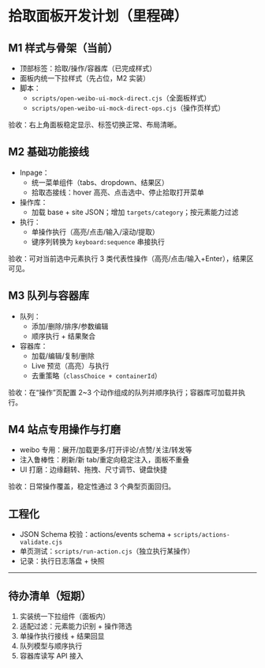 # 拾取面板开发计划（里程碑）

## M1 样式与骨架（当前）
- 顶部标签：拾取/操作/容器库（已完成样式）
- 面板内统一下拉样式（先占位，M2 实装）
- 脚本：
  - `scripts/open-weibo-ui-mock-direct.cjs`（全面板样式）
  - `scripts/open-weibo-ui-mock-direct-ops.cjs`（操作页样式）

验收：右上角面板稳定显示、标签切换正常、布局清晰。

## M2 基础功能接线
- Inpage：
  - 统一菜单组件（tabs、dropdown、结果区）
  - 拾取态接线：hover 高亮、点击选中、停止拾取打开菜单
- 操作库：
  - 加载 base + site JSON；增加 `targets/category`；按元素能力过滤
- 执行：
  - 单操作执行（高亮/点击/输入/滚动/提取）
  - 键序列转换为 `keyboard:sequence` 串接执行

验收：可对当前选中元素执行 3 类代表性操作（高亮/点击/输入+Enter），结果区可见。

## M3 队列与容器库
- 队列：
  - 添加/删除/排序/参数编辑
  - 顺序执行 + 结果聚合
- 容器库：
  - 加载/编辑/复制/删除
  - Live 预览（高亮）与执行
  - 去重策略（`classChoice + containerId`）

验收：在“操作”页配置 2~3 个动作组成的队列并顺序执行；容器库可加载并执行。

## M4 站点专用操作与打磨
- weibo 专用：展开/加载更多/打开评论/点赞/关注/转发等
- 注入鲁棒性：刷新/新 tab/重定向稳定注入，面板不重叠
- UI 打磨：边缘翻转、拖拽、尺寸调节、键盘快捷

验收：日常操作覆盖，稳定性通过 3 个典型页面回归。

## 工程化
- JSON Schema 校验：actions/events schema + `scripts/actions-validate.cjs`
- 单页测试：`scripts/run-action.cjs`（独立执行某操作）
- 记录：执行日志落盘 + 快照

---

## 待办清单（短期）
1. 实装统一下拉组件（面板内）
2. 适配过滤：元素能力识别 + 操作筛选
3. 单操作执行接线 + 结果回显
4. 队列模型与顺序执行
5. 容器库读写 API 接入
